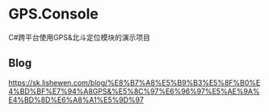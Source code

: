 # GPS.Console
C#跨平台使用GPS&北斗定位模块的演示项目
## Blog
https://sk.lishewen.com/blog/%E8%B7%A8%E5%B9%B3%E5%8F%B0%E4%BD%BF%E7%94%A8GPS&%E5%8C%97%E6%96%97%E5%AE%9A%E4%BD%8D%E6%A8%A1%E5%9D%97
